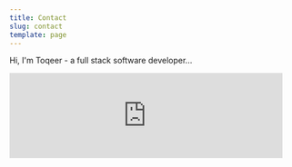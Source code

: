 ```yaml
---
title: Contact
slug: contact
template: page
---
```


Hi, I'm Toqeer - a full stack software developer...

<div class="centered-iframe">
  <iframe
    width="480"
    height="150"
    src="https://toqeer.substack.com/embed"
    frameborder="0"
    scrolling="no"
  ></iframe>
</div>
